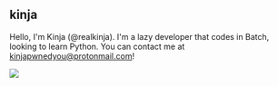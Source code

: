 ## kinja
Hello, I'm Kinja (@realkinja). I'm a lazy developer that codes in Batch, looking to learn Python.
You can contact me at kinjapwnedyou@protonmail.com!

![](https://github.com/realkinja/github-stats/blob/master/generated/overview.svg)
